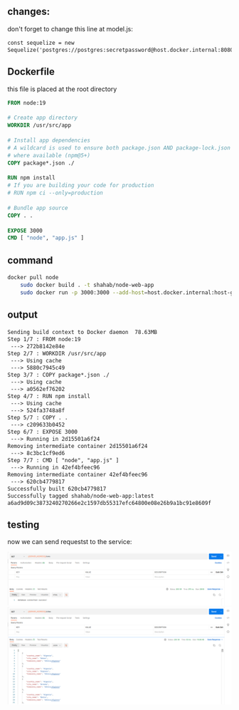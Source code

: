 ## changes:

don't forget to change this line at model.js:

```JS
const sequelize = new Sequelize('postgres://postgres:secretpassword@host.docker.internal:8080/postgres')
```

## Dockerfile

this file is placed at the root directory

<div>

```Dockerfile
FROM node:19

# Create app directory
WORKDIR /usr/src/app

# Install app dependencies
# A wildcard is used to ensure both package.json AND package-lock.json are copied
# where available (npm@5+)
COPY package*.json ./

RUN npm install
# If you are building your code for production
# RUN npm ci --only=production

# Bundle app source
COPY . .

EXPOSE 3000
CMD [ "node", "app.js" ]
```

</div>

## command

```bash
docker pull node
    sudo docker build . -t shahab/node-web-app
    sudo docker run -p 3000:3000 --add-host=host.docker.internal:host-gateway -d shahab/node-web-app
```

## output

```
Sending build context to Docker daemon  78.63MB
Step 1/7 : FROM node:19
 ---> 272b8142e84e
Step 2/7 : WORKDIR /usr/src/app
 ---> Using cache
 ---> 5880c7945c49
Step 3/7 : COPY package*.json ./
 ---> Using cache
 ---> a0562ef76202
Step 4/7 : RUN npm install
 ---> Using cache
 ---> 524fa3748a8f
Step 5/7 : COPY . .
 ---> c209633b0452
Step 6/7 : EXPOSE 3000
 ---> Running in 2d15501a6f24
Removing intermediate container 2d15501a6f24
 ---> 8c3bc1cf9ed6
Step 7/7 : CMD [ "node", "app.js" ]
 ---> Running in 42ef4bfeec96
Removing intermediate container 42ef4bfeec96
 ---> 620cb4779817
Successfully built 620cb4779817
Successfully tagged shahab/node-web-app:latest
a6ad9d09c3873240270266e2c1597db55317efc64800e08e26b9a1bc91e8609f
```

## testing

now we can send requestst to the service:

![ticket1.png](./ticket1.png "ticket1.png")
![ticket2.png](./ticket2.png "ticket2.png")